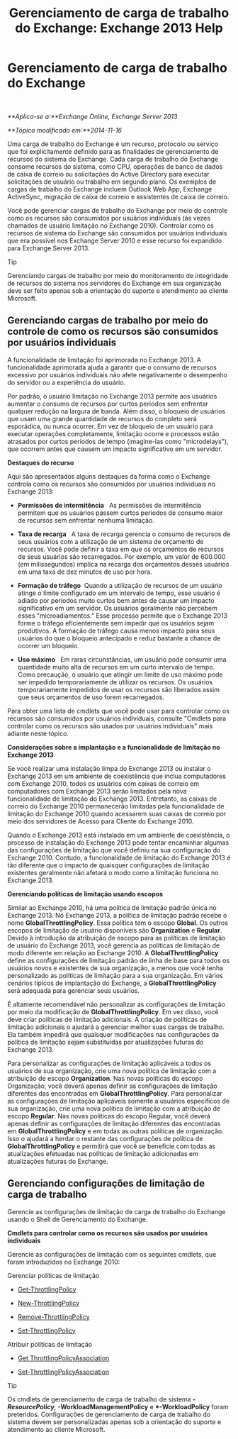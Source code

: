 ﻿---
title: 'Gerenciamento de carga de trabalho do Exchange: Exchange 2013 Help'
TOCTitle: Gerenciamento de carga de trabalho do Exchange
ms:assetid: 276740c4-bdb7-49f1-9470-ae6f2bfd65aa
ms:mtpsurl: https://technet.microsoft.com/pt-br/library/JJ150503(v=EXCHG.150)
ms:contentKeyID: 50485181
ms.date: 05/22/2018
mtps_version: v=EXCHG.150
ms.translationtype: MT
---

# Gerenciamento de carga de trabalho do Exchange

 

_**Aplica-se a:**Exchange Online, Exchange Server 2013_

_**Tópico modificado em:**2014-11-16_

Uma carga de trabalho do Exchange é um recurso, protocolo ou serviço que foi explicitamente definido para as finalidades de gerenciamento de recursos do sistema do Exchange. Cada carga de trabalho do Exchange consome recursos do sistema, como CPU, operações de banco de dados de caixa de correio ou solicitações do Active Directory para executar solicitações de usuário ou trabalho em segundo plano. Os exemplos de cargas de trabalho do Exchange incluem Outlook Web App, Exchange ActiveSync, migração de caixa de correio e assistentes de caixa de correio.

Você pode gerenciar cargas de trabalho do Exchange por meio do controle como os recursos são consumidos por usuários individuais (às vezes chamados de usuário limitação no Exchange 2010). Controlar como os recursos de sistema do Exchange são consumidos por usuários individuais que era possível nos Exchange Server 2010 e esse recurso foi expandido para Exchange Server 2013.


> [!TIP]
> Gerenciando cargas de trabalho por meio do monitoramento de integridade de recursos do sistema nos servidores do Exchange em sua organização deve ser feito apenas sob a orientação do suporte e atendimento ao cliente Microsoft.



## Gerenciando cargas de trabalho por meio do controle de como os recursos são consumidos por usuários individuais

A funcionalidade de limitação foi aprimorada no Exchange 2013. A funcionalidade aprimorada ajuda a garantir que o consumo de recursos excessivo por usuários individuais não afete negativamente o desempenho do servidor ou a experiência do usuário.

Por padrão, o usuário limitação no Exchange 2013 permite aos usuários aumentar o consumo de recursos por curtos períodos sem enfrentar qualquer redução na largura de banda. Além disso, o bloqueio de usuários que usam uma grande quantidade de recursos do completo será esporádica, ou nunca ocorrer. Em vez de bloqueio de um usuário para executar operações completamente, limitação ocorre e processos estão atrasados por curtos períodos de tempo (imagine-las como "microdelays"), que ocorrem antes que causem um impacto significativo em um servidor.

**Destaques do recurso**

Aqui são apresentados alguns destaques da forma como o Exchange controla como os recursos são consumidos por usuários individuais no Exchange 2013:

  - **Permissões de intermitência**   As permissões de intermitência permitem que os usuários passem curtos períodos de consumo maior de recursos sem enfrentar nenhuma limitação.

  - **Taxa de recarga**   A taxa de recarga gerencia o consumo de recursos de seus usuários com a utilização de um sistema de orçamento de recursos. Você pode definir a taxa em que os orçamentos de recursos de seus usuários são recarregados. Por exemplo, um valor de 600.000 (em milissegundos) implica na recarga dos orçamentos desses usuários em uma taxa de dez minutos de uso por hora.

  - **Formação de tráfego**  Quando a utilização de recursos de um usuário atinge o limite configurado em um intervalo de tempo, esse usuário é adiado por períodos muito curtos bem antes de causar um impacto significativo em um servidor. Os usuários geralmente não percebem esses "microadiamentos." Esse processo permite que o Exchange 2013 forme o tráfego eficientemente sem impedir que os usuários sejam produtivos. A formação de tráfego causa menos impacto para seus usuários do que o bloqueio antecipado e reduz bastante a chance de ocorrer um bloqueio.

  - **Uso máximo**   Em raras circunstâncias, um usuário pode consumir uma quantidade muito alta de recursos em um curto intervalo de tempo. Como precaução, o usuário que atingir um limite de uso máximo pode ser impedido temporariamente de utilizar os recursos. Os usuários temporariamente impedidos de usar os recursos são liberados assim que seus orçamentos de uso forem recarregados.

Para obter uma lista de cmdlets que você pode usar para controlar como os recursos são consumidos por usuários individuais, consulte "Cmdlets para controlar como os recursos são usados por usuários individuais" mais adiante neste tópico.

**Considerações sobre a implantação e a funcionalidade de limitação no Exchange 2013**

Se você realizar uma instalação limpa do Exchange 2013 ou instalar o Exchange 2013 em um ambiente de coexistência que inclua computadores com Exchange 2010, todos os usuários com caixas de correio em computadores com Exchange 2013 serão limitados pela nova funcionalidade de limitação do Exchange 2013. Entretanto, as caixas de correio do Exchange 2010 permanecerão limitadas pela funcionalidade de limitação do Exchange 2010 quando acessarem suas caixas de correio por meio dos servidores de Acesso para Cliente do Exchange 2010.

Quando o Exchange 2013 está instalado em um ambiente de coexistência, o processo de instalação do Exchange 2013 pode tentar encaminhar algumas das configurações de limitação que você definiu na sua configuração do Exchange 2010. Contudo, a funcionalidade de limitação do Exchange 2013 é tão diferente que o impacto de quaisquer configurações de limitação existentes geralmente não afetará o modo como a limitação funciona no Exchange 2013.

**Gerenciando políticas de limitação usando escopos**

Similar ao Exchange 2010, há uma política de limitação padrão única no Exchange 2013. No Exchange 2013, a política de limitação padrão recebe o nome **GlobalThrottlingPolicy**. Essa política tem o escopo **Global**. Os outros escopos de limitação de usuário disponíveis são **Organization** e **Regular**. Devido à introdução da atribuição de escopo para as políticas de limitação de usuário do Exchange 2013, você gerencia as políticas de limitação de modo diferente em relação ao Exchange 2010. A **GlobalThrottlingPolicy** define as configurações de limitação padrão de linha de base para todos os usuários novos e existentes de sua organização, a menos que você tenha personalizado as políticas de limitação para a sua organização. Em vários cenários típicos de implantação do Exchange, a **GlobalThrottlingPolicy** será adequada para gerenciar seus usuários.

É altamente recomendável não personalizar as configurações de limitação por meio da modificação de **GlobalThrottlingPolicy**. Em vez disso, você deve criar políticas de limitação adicionais. A criação de políticas de limitação adicionais o ajudará a gerenciar melhor suas cargas de trabalho. Ela também impedirá que quaisquer modificações nas configurações da política de limitação sejam substituídas por atualizações futuras do Exchange 2013.

Para personalizar as configurações de limitação aplicáveis a todos os usuários de sua organização, crie uma nova política de limitação com a atribuição de escopo **Organization**. Nas novas políticas do escopo Organização, você deverá apenas definir as configurações de limitação diferentes das encontradas em **GlobalThrottlingPolicy**. Para personalizar as configurações de limitação aplicáveis somente a usuários específicos de sua organização, crie uma nova política de limitação com a atribuição de escopo **Regular**. Nas novas políticas do escopo Regular, você deverá apenas definir as configurações de limitação diferentes das encontradas em **GlobalThrottlingPolicy** e em todas as outras políticas de organização. Isso o ajudará a herdar o restante das configurações de política de **GlobalThrottlingPolicy** e permitirá que você se beneficie com todas as atualizações efetuadas nas políticas de limitação adicionadas em atualizações futuras do Exchange.

## Gerenciando configurações de limitação de carga de trabalho

Gerencie as configurações de limitação de carga de trabalho do Exchange usando o Shell de Gerenciamento do Exchange.

**Cmdlets para controlar como os recursos são usados por usuários individuais**

Gerencie as configurações de limitação com os seguintes cmdlets, que foram introduzidos no Exchange 2010:

Gerenciar políticas de limitação

  - [Get-ThrottlingPolicy](https://technet.microsoft.com/pt-br/library/dd351264\(v=exchg.150\))

  - [New-ThrottlingPolicy](https://technet.microsoft.com/pt-br/library/dd351045\(v=exchg.150\))

  - [Remove-ThrottlingPolicy](https://technet.microsoft.com/pt-br/library/dd351178\(v=exchg.150\))

  - [Set-ThrottlingPolicy](https://technet.microsoft.com/pt-br/library/dd298094\(v=exchg.150\))

Atribuir políticas de limitação

  - [Get ThrottlingPolicyAssociation](https://technet.microsoft.com/pt-br/library/ff459241\(v=exchg.150\))

  - [Set-ThrottlingPolicyAssociation](https://technet.microsoft.com/pt-br/library/ff459231\(v=exchg.150\))


> [!TIP]
> Os cmdlets de gerenciamento de carga de trabalho de sistema <STRONG>*-ResourcePolicy</STRONG>, <STRONG>*-WorkloadManagementPolicy</STRONG> e <STRONG>*-WorkloadPolicy</STRONG> foram preteridos. Configurações de gerenciamento de carga de trabalho do sistema devem ser personalizadas apenas sob a orientação do suporte e atendimento ao cliente Microsoft.


